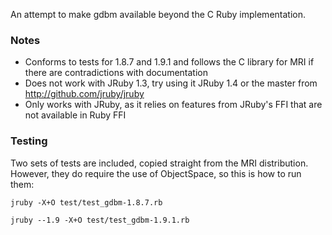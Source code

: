 An attempt to make gdbm available beyond the C Ruby implementation.

### Notes

* Conforms to tests for 1.8.7 and 1.9.1 and follows the C library for MRI if there are contradictions with documentation
* Does not work with JRuby 1.3, try using it JRuby 1.4 or the master from http://github.com/jruby/jruby
* Only works with JRuby, as it relies on features from JRuby's FFI that are not available in Ruby FFI 

### Testing

Two sets of tests are included, copied straight from the MRI distribution. However, they do require the use of ObjectSpace, so this is how to run them:

`jruby -X+O test/test_gdbm-1.8.7.rb`

`jruby --1.9 -X+O test/test_gdbm-1.9.1.rb`
